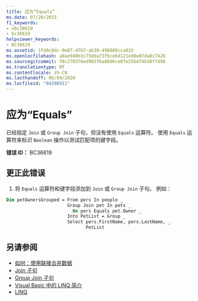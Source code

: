 ```yaml
---
title: 应为“Equals”
ms.date: 07/20/2015
f1_keywords:
- vbc36619
- bc36619
helpviewer_keywords:
- BC36619
ms.assetid: 1fd8c0dc-0e87-47b7-ab30-498809cca033
ms.openlocfilehash: a8ae940b3c75dda73fbce6d121ed8e07da0c7426
ms.sourcegitcommit: f8c270376ed905f6a8896ce0fe25b4f4b38ff498
ms.translationtype: MT
ms.contentlocale: zh-CN
ms.lasthandoff: 06/04/2020
ms.locfileid: "84398911"
---
```

# <a name="equals-expected"></a>应为“Equals”
已经指定 `Join` 或 `Group Join` 子句，但没有使用 `Equals` 运算符。 使用 `Equals` 运算符来标识 `Boolean` 操作以测试匹配项的键字段。  
  
 **错误 ID：** BC36619  
  
## <a name="to-correct-this-error"></a>更正此错误  
  
1. 将 `Equals` 运算符和键字段添加到 `Join` 或 `Group Join` 子句。 例如：  
  
```vb  
Dim petOwnersGrouped = From pers In people _  
                       Group Join pet In pets _  
                         On pers Equals pet.Owner _  
                       Into PetList = Group _  
                       Select pers.FirstName, pers.LastName, _  
                              PetList  
```  
  
## <a name="see-also"></a>另请参阅

- [如何：使用联接合并数据](../programming-guide/language-features/linq/how-to-combine-data-with-linq-by-using-joins.md)
- [Join 子句](../language-reference/queries/join-clause.md)
- [Group Join 子句](../language-reference/queries/group-join-clause.md)
- [Visual Basic 中的 LINQ 简介](../programming-guide/language-features/linq/introduction-to-linq.md)
- [LINQ](../programming-guide/language-features/linq/index.md)

